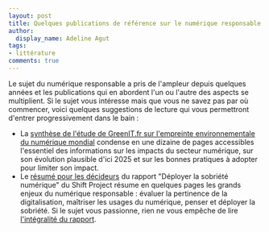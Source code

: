 ```yaml
---
layout: post
title: Quelques publications de référence sur le numérique responsable
author:
  display_name: Adeline Agut
tags:
- littérature
comments: true
---
```



Le sujet du numérique responsable a pris de l'ampleur depuis quelques années et les publications qui en abordent l'un ou l'autre des aspects se multiplient. Si le sujet vous intéresse mais que vous ne savez pas par où commencer, voici quelques suggestions de lecture qui vous permettront d'entrer progressivement dans le bain :
- La [synthèse de l'étude de GreenIT.fr sur l'empreinte environnementale du numérique mondial](https://www.greenit.fr/wp-content/uploads/2019/10/2019-10-GREENIT-etude_EENM-synthese-accessible.VF_.pdf) condense en une dizaine de pages accessibles l'essentiel des informations sur les impacts du secteur numérique, sur son évolution plausible d'ici 2025 et sur les bonnes pratiques à adopter pour limiter son impact.
- Le [résumé pour les décideurs](https://theshiftproject.org/wp-content/uploads/2020/10/Deployer-la-sobriete-numerique_Resume_ShiftProject.pdf) du rapport "Déployer la sobriété numérique" du Shift Project résume en quelques pages les grands enjeux du numérique responsable : évaluer la pertinence de la digitalisation, maîtriser les usages du numérique, penser et déployer la sobriété. Si le sujet vous passionne, rien ne vous empêche de lire [l'intégralité du rapport](https://theshiftproject.org/wp-content/uploads/2020/10/Deployer-la-sobriete-numerique_Rapport-complet_ShiftProject.pdf). 
